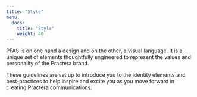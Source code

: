 ```yaml
---
title: "Style"
menu:
  docs:
    title: "Style"
    weight: 40
---
```


PFAS is on one hand a design and on the other, a visual language. It is a unique set of elements thoughtfully engineered to represent the values and personality of the Practera brand.

These guidelines are set up to introduce you to the identity elements and best-practices to help inspire and excite you as you move forward in creating Practera communications.
